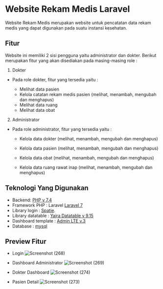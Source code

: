 # Website Rekam Medis Laravel 

Website Rekam Medis merupakan website untuk pencatatan data rekam medis yang dapat digunakan pada suatu instansi kesehatan.


## Fitur

Website ini memiliki 2 sisi pengguna yaitu administrator dan dokter. Berikut merupakan fitur yang akan disediakan pada masing-masing role :

1.  Dokter
    

- Pada role dokter, fitur yang tersedia yaitu :
		
	- Melihat data pasien
	- Kelola catatan rekam medis pasien (melihat, menambah, mengubah dan menghapus)
	- Melihat data ruang
	- Melihat data obat

2.  Administrator
    
- Pada role administrator, fitur yang tersedia yaitu :

	-   Kelola data dokter (melihat, menambah, mengubah dan menghapus)
    
	-   Kelola data pasien (melihat, menambah, mengubah dan menghapus)
    
	-   Kelola data obat (melihat, menambah, mengubah dan menghapus)
    
	-   Kelola data ruang rawat inap (melihat, menambah, mengubah dan menghapus)
	

## Teknologi Yang Digunakan

- Backend: [PHP v 7.4](https://www.php.net/downloads.php)
- Framework PHP : Laravel [Laravel 7](https://laravel.com/docs/7.x/releases)
- Library login : [Spatie](https://github.com/spatie/laravel-permission).
- Library datatable : [Yajra Datatable v 9.15](https://github.com/yajra/laravel-datatables)
- Dashboard template : [Admin LTE v.3](https://adminlte.io/)
- Database : [mysql](https://www.mysql.com/)

## Preview Fitur
- Login 
![Screenshot (268)](https://user-images.githubusercontent.com/30403009/107308936-214ca880-6abc-11eb-8339-cc8bb9295d6c.png)

- Dashboard Administrator
![Screenshot (269)](https://user-images.githubusercontent.com/30403009/107309277-b780ce80-6abc-11eb-9f33-2abf022ec835.png)

- Dokter Dashboard
![Screenshot (274)](https://user-images.githubusercontent.com/30403009/107310492-22cba000-6abf-11eb-8968-ae27b7087c0a.png)

- Pasien Detail
![Screenshot (273)](https://user-images.githubusercontent.com/30403009/107310609-573f5c00-6abf-11eb-8590-3d17de667f1e.png)


